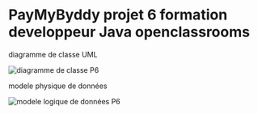 # PayMyByddy projet 6 formation developpeur Java openclassrooms

diagramme de classe UML

![diagramme de classe P6](https://github.com/Sylakh/PayMyBuddy/assets/132147583/c829f06e-6ba5-440b-9ce4-423939db171d)


modele physique de données

![modele logique de données P6](https://github.com/Sylakh/PayMyBuddy/assets/132147583/98d53492-9254-42b2-80eb-c28d93c85d71)

